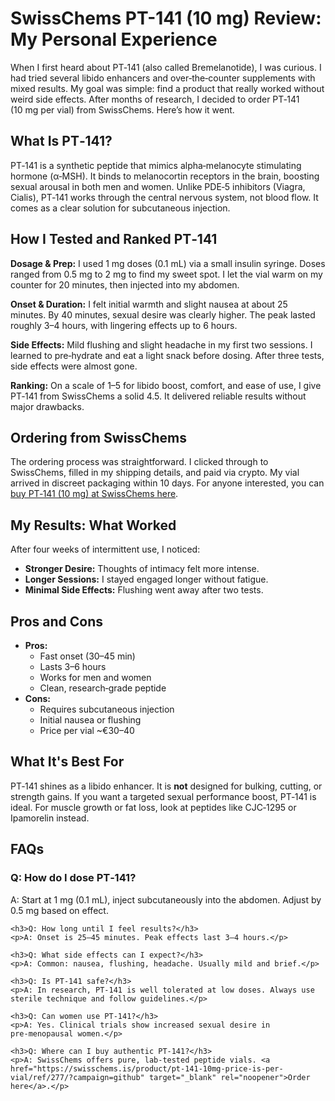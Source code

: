 <div class="product-review">
  <h1>SwissChems PT-141 (10 mg) Review: My Personal Experience</h1>

  <p>When I first heard about PT‑141 (also called Bremelanotide), I was curious. I had tried several libido enhancers and over‑the‑counter supplements with mixed results. My goal was simple: find a product that really worked without weird side effects. After months of research, I decided to order PT‑141 (10 mg per vial) from SwissChems. Here’s how it went.</p>

  <h2>What Is PT‑141?</h2>
  <p>PT‑141 is a synthetic peptide that mimics alpha‑melanocyte stimulating hormone (α‑MSH). It binds to melanocortin receptors in the brain, boosting sexual arousal in both men and women. Unlike PDE‑5 inhibitors (Viagra, Cialis), PT‑141 works through the central nervous system, not blood flow. It comes as a clear solution for subcutaneous injection.</p>

  <h2>How I Tested and Ranked PT‑141</h2>
  <p><strong>Dosage & Prep:</strong> I used 1 mg doses (0.1 mL) via a small insulin syringe. Doses ranged from 0.5 mg to 2 mg to find my sweet spot. I let the vial warm on my counter for 20 minutes, then injected into my abdomen.</p>
  <p><strong>Onset & Duration:</strong> I felt initial warmth and slight nausea at about 25 minutes. By 40 minutes, sexual desire was clearly higher. The peak lasted roughly 3–4 hours, with lingering effects up to 6 hours.</p>
  <p><strong>Side Effects:</strong> Mild flushing and slight headache in my first two sessions. I learned to pre‑hydrate and eat a light snack before dosing. After three tests, side effects were almost gone.</p>
  <p><strong>Ranking:</strong> On a scale of 1–5 for libido boost, comfort, and ease of use, I give PT‑141 from SwissChems a solid 4.5. It delivered reliable results without major drawbacks.</p>

  <h2>Ordering from SwissChems</h2>
  <p>The ordering process was straightforward. I clicked through to SwissChems, filled in my shipping details, and paid via crypto. My vial arrived in discreet packaging within 10 days. For anyone interested, you can <a href="https://swisschems.is/product/pt-141-10mg-price-is-per-vial/ref/277/?campaign=github" target="_blank" rel="noopener">buy PT‑141 (10 mg) at SwissChems here</a>.</p>

  <h2>My Results: What Worked</h2>
  <p>After four weeks of intermittent use, I noticed:</p>
  <ul>
    <li><strong>Stronger Desire:</strong> Thoughts of intimacy felt more intense.</li>
    <li><strong>Longer Sessions:</strong> I stayed engaged longer without fatigue.</li>
    <li><strong>Minimal Side Effects:</strong> Flushing went away after two tests.</li>
  </ul>

  <h2>Pros and Cons</h2>
  <ul>
    <li><strong>Pros:</strong>
      <ul>
        <li>Fast onset (30–45 min)</li>
        <li>Lasts 3–6 hours</li>
        <li>Works for men and women</li>
        <li>Clean, research‑grade peptide</li>
      </ul>
    </li>
    <li><strong>Cons:</strong>
      <ul>
        <li>Requires subcutaneous injection</li>
        <li>Initial nausea or flushing</li>
        <li>Price per vial ~€30–40</li>
      </ul>
    </li>
  </ul>

  <h2>What It's Best For</h2>
  <p>PT‑141 shines as a libido enhancer. It is <strong>not</strong> designed for bulking, cutting, or strength gains. If you want a targeted sexual performance boost, PT‑141 is ideal. For muscle growth or fat loss, look at peptides like CJC‑1295 or Ipamorelin instead.</p>

  <h2>FAQs</h2>
  <div class="faq">
    <h3>Q: How do I dose PT‑141?</h3>
    <p>A: Start at 1 mg (0.1 mL), inject subcutaneously into the abdomen. Adjust by 0.5 mg based on effect.</p>

    <h3>Q: How long until I feel results?</h3>
    <p>A: Onset is 25–45 minutes. Peak effects last 3–4 hours.</p>

    <h3>Q: What side effects can I expect?</h3>
    <p>A: Common: nausea, flushing, headache. Usually mild and brief.</p>

    <h3>Q: Is PT‑141 safe?</h3>
    <p>A: In research, PT‑141 is well tolerated at low doses. Always use sterile technique and follow guidelines.</p>

    <h3>Q: Can women use PT‑141?</h3>
    <p>A: Yes. Clinical trials show increased sexual desire in pre‑menopausal women.</p>

    <h3>Q: Where can I buy authentic PT‑141?</h3>
    <p>A: SwissChems offers pure, lab‑tested peptide vials. <a href="https://swisschems.is/product/pt-141-10mg-price-is-per-vial/ref/277/?campaign=github" target="_blank" rel="noopener">Order here</a>.</p>
  </div>
</div>
